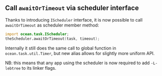 ## Call `awaitOrTimeout` via scheduler interface

Thanks to introducing `IScheduler` interface, it is now possible to call
`awaitOrTimeout` as scheduler member method:

```D
import ocean.task.IScheduler;
theScheduler.awaitOrTimeout(task, timeout);
```

Internally it still does the same call to global function in
`ocean.task.util.Timer`, but new alias allows for slightly more uniform API.

NB: this means that any app using the scheduler is now required to add
`-L-lebtree` to its linker flags.
